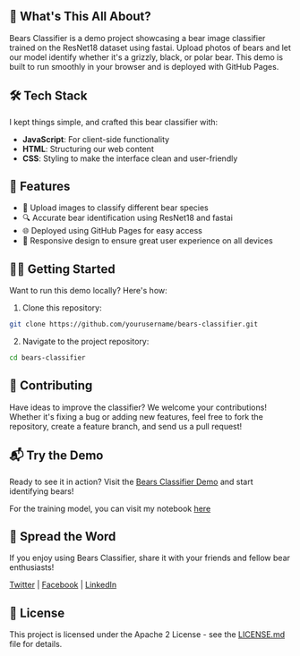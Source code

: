 ## 🚀 What's This All About?

Bears Classifier is a demo project showcasing a bear image classifier trained on the ResNet18 dataset using fastai. Upload photos of bears and let our model identify whether it's a grizzly, black, or polar bear. This demo is built to run smoothly in your browser and is deployed with GitHub Pages.

## 🛠️ Tech Stack

I kept things simple, and crafted this bear classifier with:

- **JavaScript**: For client-side functionality
- **HTML**: Structuring our web content
- **CSS**: Styling to make the interface clean and user-friendly

## 🔮 Features

- 🐻 Upload images to classify different bear species
- 🔍 Accurate bear identification using ResNet18 and fastai 
- 🌐 Deployed using GitHub Pages for easy access
- 📱 Responsive design to ensure great user experience on all devices

## 🏃‍♂️ Getting Started

Want to run this demo locally? Here's how:

1. Clone this repository:

```bash
git clone https://github.com/yourusername/bears-classifier.git
```

2. Navigate to the project repository:

```bash
cd bears-classifier
```  

## 🤝 Contributing
Have ideas to improve the classifier? We welcome your contributions! Whether it's fixing a bug or adding new features, feel free to fork the repository, create a feature branch, and send us a pull request!

## 📬 Try the Demo
Ready to see it in action? Visit the [Bears Classifier Demo](#) and start identifying bears!

For the training model, you can visit my notebook [here](https://www.kaggle.com/code/manonjacquin/first-demo-bear-classifier)

## 📣 Spread the Word
If you enjoy using Bears Classifier, share it with your friends and fellow bear enthusiasts! 

[Twitter](#) | [Facebook](#) | [LinkedIn](#)

## 📜 License
This project is licensed under the Apache 2 License - see the [LICENSE.md](LICENSE.md) file for details.